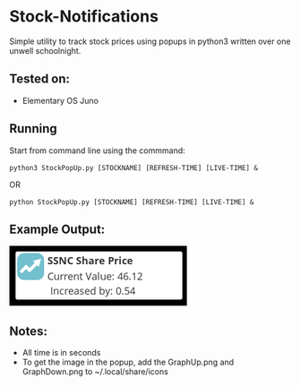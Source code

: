 # Stock-Notifications

Simple utility to track stock prices using popups in python3 written over one unwell schoolnight.

## Tested on:
- Elementary OS Juno

## Running
Start from command line using the commmand: 
```
python3 StockPopUp.py [STOCKNAME] [REFRESH-TIME] [LIVE-TIME] &
```
OR
```
python StockPopUp.py [STOCKNAME] [REFRESH-TIME] [LIVE-TIME] &
```

## Example Output: 
![Example Output](https://github.com/ParadoxicalNerd/Stock-Notifications/blob/master/example-output.png)

## Notes:
- All time is in seconds
- To get the image in the popup, add the GraphUp.png and GraphDown.png to ~/.local/share/icons
